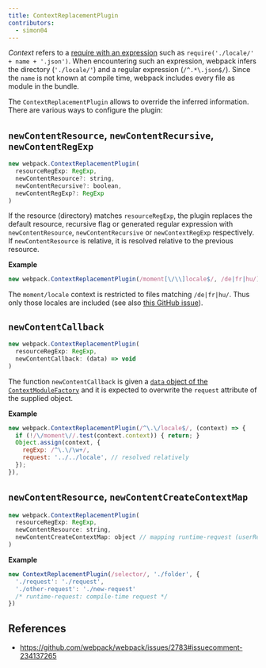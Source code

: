 ```yaml
---
title: ContextReplacementPlugin
contributors:
  - simon04
---
```


*Context* refers to a [require with an expression](/guides/dependency-management/#require-with-expression) such as `require('./locale/' + name + '.json')`. When encountering such an expression, webpack infers the directory (`'./locale/'`) and a regular expression (`/^.*\.json$/`). Since the `name` is not known at compile time, webpack includes every file as module in the bundle.

The `ContextReplacementPlugin` allows to override the inferred information. There are various ways to configure the plugin:


## `newContentResource`, `newContentRecursive`, `newContentRegExp`

```javascript
new webpack.ContextReplacementPlugin(
  resourceRegExp: RegExp,
  newContentResource?: string,
  newContentRecursive?: boolean,
  newContentRegExp?: RegExp
)
```

If the resource (directory) matches `resourceRegExp`, the plugin replaces the default resource, recursive flag or generated regular expression with `newContentResource`, `newContentRecursive` or `newContextRegExp` respectively. If `newContentResource` is relative, it is resolved relative to the previous resource. 

**Example**

```javascript
new webpack.ContextReplacementPlugin(/moment[\/\\]locale$/, /de|fr|hu/)
```

The `moment/locale` context is restricted to files matching `/de|fr|hu/`. Thus only those locales are included (see also [this GitHub issue](https://github.com/moment/moment/issues/2373)).


## `newContentCallback`

```javascript
new webpack.ContextReplacementPlugin(
  resourceRegExp: RegExp,
  newContentCallback: (data) => void
)
```

The function `newContentCallback` is given a [`data` object of the `ContextModuleFactory`](/api/plugins/module-factories/) and it is expected to overwrite the `request` attribute of the supplied object.

**Example**

```javascript
new webpack.ContextReplacementPlugin(/^\.\/locale$/, (context) => {
  if (!/\/moment\//.test(context.context)) { return; }
  Object.assign(context, {
    regExp: /^\.\/\w+/,
    request: '../../locale', // resolved relatively
  });
}),
```


## `newContentResource`, `newContentCreateContextMap`

```javascript
new webpack.ContextReplacementPlugin(
  resourceRegExp: RegExp,
  newContentResource: string,
  newContentCreateContextMap: object // mapping runtime-request (userRequest) to compile-time-request (request)
)
```

**Example**

```javascript
new ContextReplacementPlugin(/selector/, './folder', {
  './request': './request',
  './other-request': './new-request'
  /* runtime-request: compile-time request */
})
```


## References

* https://github.com/webpack/webpack/issues/2783#issuecomment-234137265
